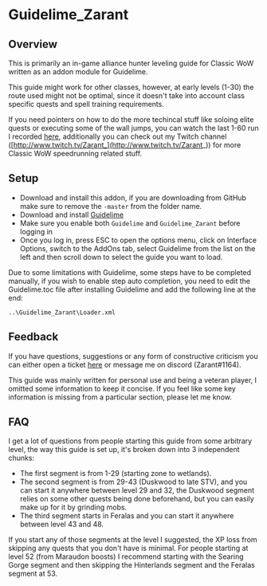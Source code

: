 # Guidelime_Zarant

## Overview
This is primarily an in-game alliance hunter leveling guide for Classic WoW written as an addon module for Guidelime. 

This guide might work for other classes, however, at early levels (1-30) the route used might not be optimal, since it doesn't take into account class specific quests and spell training requirements.

If you need pointers on how to do the more techincal stuff like soloing elite quests or executing some of the wall jumps, you can watch the last 1-60 run I recorded [here](https://www.youtube.com/watch?v=dbBITS39hsA&list=PLablGtn8YKUmwMYdqE-9xVCDZu0bQZ8eg),  additionally you can check out my Twitch channel ([http://www.twitch.tv/Zarant_](http://www.twitch.tv/Zarant_)) for more Classic WoW speedrunning related stuff.

## Setup
- Download and install this addon, if you are downloading from GitHub make sure to remove the `-master` from the folder name.
- Download and install [Guidelime](https://www.curseforge.com/wow/addons/Guidelime)
- Make sure you enable both `Guidelime` and `Guidelime_Zarant` before logging in
- Once you log in, press ESC to open the options menu, click on Interface Options, switch to the AddOns tab, select Guidelime from the list on the left and then scroll down to select the guide you want to load.

Due to some limitations with Guidelime, some steps have to be completed manually, if you wish to enable step auto completion, you need to edit the Guidelime.toc file after installing Guidelime and add the following line at the end:

`..\Guidelime_Zarant\Loader.xml`

## Feedback
If you have questions, suggestions or any form of constructive criticism you can either open a ticket [here](https://github.com/Zarant/Guidelime_Zarant/issues) or message me on discord (Zarant#1164).

This guide was mainly written for personal use and being a veteran player, I omitted some information to keep it concise. If you feel like some key information is missing from a particular section, please let me know. 

## FAQ

I get a lot of questions from people starting this guide from some arbitrary level, the way this guide is set up, it's broken down into 3 independent chunks:

* The first segment is from 1-29 (starting zone to wetlands).
* The second segment is from 29-43 (Duskwood to late STV), and you can start it anywhere between level 29 and 32, the Duskwood segment relies on some other quests being done beforehand, but you can easily make up for it by grinding mobs.
* The third segment starts in Feralas and you can start it anywhere between level 43 and 48.

If you start any of those segments at the level I suggested, the XP loss from skipping any quests that you don't have is minimal. For people starting at level 52 (from Maraudon boosts) I recommend starting with the Searing Gorge segment and then skipping the Hinterlands segment and the Feralas segment at 53.